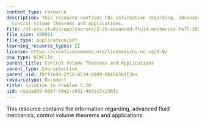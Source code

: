 ```yaml
---
content_type: resource
description: This resource contains the information regarding, advanced fluid mechanics,
  control volume theorems and applications.
file: /ol-ocw-studio-app/courses/2-25-advanced-fluid-mechanics-fall-2013/caa2ad69906f9442a9314041c7a236fc_MIT2_25F13_Shapi5.20_Solut.pdf
file_size: 109921
file_type: application/pdf
learning_resource_types: []
license: https://creativecommons.org/licenses/by-nc-sa/4.0/
ocw_type: OCWFile
parent_title: Control Volume Theorems and Applications
parent_type: CourseSection
parent_uid: fbff7e9d-2f58-b539-80d8-8b4665b1f3ea
resourcetype: Document
title: Solution to Problem 5.20
uid: caa2ad69-906f-9442-a931-4041c7a236fc
---
```

This resource contains the information regarding, advanced fluid mechanics, control volume theorems and applications.